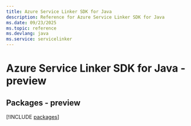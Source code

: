 ```yaml
---
title: Azure Service Linker SDK for Java
description: Reference for Azure Service Linker SDK for Java
ms.date: 09/23/2025
ms.topic: reference
ms.devlang: java
ms.service: servicelinker
---
```

# Azure Service Linker SDK for Java - preview
## Packages - preview
[!INCLUDE [packages](service-linker-index.md)]